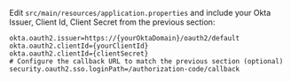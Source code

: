Edit `src/main/resources/application.properties` and include your Okta Issuer, Client Id, Client Secret from the previous section:

```properties
okta.oauth2.issuer=https://{yourOktaDomain}/oauth2/default
okta.oauth2.clientId={yourClientId}
okta.oauth2.clientId={clientSecret}
# Configure the callback URL to match the previous section (optional)
security.oauth2.sso.loginPath=/authorization-code/callback
```
